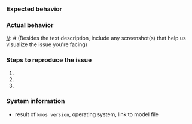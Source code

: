 ### Expected behavior

### Actual behavior

[//]: # (Besides the text description, include any screenshot(s) that help us visualize the issue you're facing)

### Steps to reproduce the issue
1.
2.
3.

### System information

- result of `kmos version`, operating system, link to model file

```

```
[//]: # (If you experienced crashes, segfaults please also include a stacktrace below, For how-to read: https://github.com/kvirc/KVIrc/wiki/Grabbing-a-useful-backtrace.)
